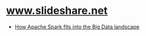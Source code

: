 # www.slideshare.net
- [How Apache Spark fits into the Big Data landscape](http://www.slideshare.net/pacoid/how-spark-fits-into-the-big-data-landscape?next_slideshow=1)
